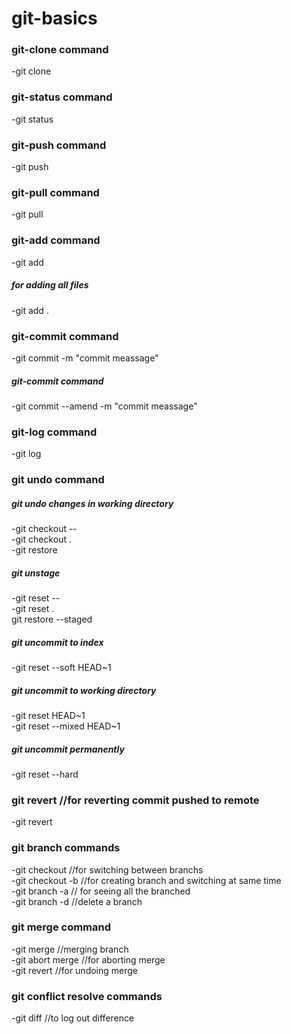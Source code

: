 # git-basics

### git-clone command
-git clone <remote repo>

### git-status command
-git status


### git-push command
-git push

### git-pull command
-git pull

### git-add command
-git add <directory name>
##### for adding all files
-git add .

### git-commit command
-git commit -m "commit meassage"
##### git-commit command
-git commit --amend -m "commit meassage"

### git-log command
-git log

### git undo command
##### git undo changes in working directory
-git checkout -- <filename> <br/>
-git checkout . <br/>
-git restore <file>
##### git unstage
-git reset -- <filename> <br/>
-git reset . <br/>
git restore --staged <file>
##### git uncommit to index
-git reset --soft HEAD~1
##### git uncommit to working directory
-git reset HEAD&#126;1 <br/>
-git reset --mixed HEAD~1
##### git uncommit permanently
-git reset --hard

### git revert //for reverting commit pushed to remote
-git revert <commit ref no.>

### git branch commands
-git checkout <branch name>//for switching between branchs <br/>
-git checkout -b <branch name>//for creating branch and switching at same time <br/>
-git branch -a // for seeing all the branched <br/>
-git branch -d <branch name>//delete a branch

### git merge command
-git merge <branch name> //merging branch <br/>
-git abort merge //for aborting merge <br/>
-git revert <branch code> //for undoing merge

### git conflict resolve commands
-git diff <current branch> <comparing branch>//to log out difference



